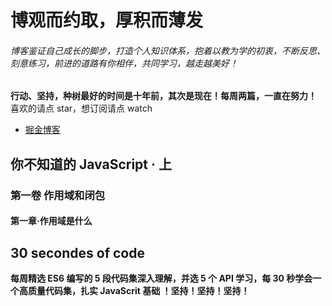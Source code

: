 # 博观而约取，厚积而薄发
###### 博客鉴证自己成长的脚步，打造个人知识体系，抱着以教为学的初衷，不断反思、刻意练习，前进的道路有你相伴，共同学习，越走越美好！
**行动、坚持，种树最好的时间是十年前，其次是现在！每周两篇，一直在努力！**
喜欢的请点 star，想订阅请点 watch 

- [掘金博客](https://juejin.im/user/5b1f52f6e51d4506a4104a56/posts)

## 你不知道的 JavaScript · 上 
### 第一卷 作用域和闭包
#### 第一章·作用域是什么



## 30 secondes of code 
**每周精选 ES6 编写的 5 段代码集深入理解，并选 5 个 API 学习，每 30 秒学会一个高质量代码集，扎实 JavaScrit 基础 ！坚持！坚持！坚持！**



